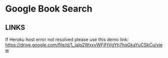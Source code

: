 # Google Book Search 

## LINKS
If Heroku host error not resolved please use this demo link: https://drive.google.com/file/d/1_jalp2WxxyWFjFtVgYh7hqGkaYuCSkCu/view
